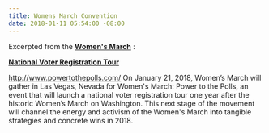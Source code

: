 ```yaml
---
title: Womens March Convention
date: 2018-01-11 05:54:00 -08:00
---
```


Excerpted from the [**Women's March**](https://www.womensmarch.com/march/) :

[**National Voter Registration Tour**](http://www.powertothepolls.com/)

http://www.powertothepolls.com/
On January 21, 2018, Women’s March will gather in Las Vegas, Nevada for Women's March: Power to the Polls, an event that will launch a national voter registration tour one year after the historic Women’s March on Washington. This next stage of the movement will channel the energy and activism of the Women's March into tangible strategies and concrete wins in 2018.